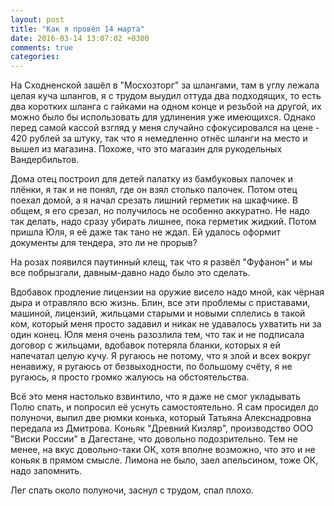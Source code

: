 ```yaml
---
layout: post
title: "Как я провёл 14 марта"
date: 2016-03-14 13:07:02 +0300
comments: true
categories: 
---
```

На Сходненской зашёл в "Мосхозторг" за шлангами, там в углу лежала целая куча шлангов, я с трудом выудил оттуда два подходящих, то есть два коротких шланга с гайками на одном конце и резьбой на другой, их можно было бы использовать для удлинения уже имеющихся. Однако перед самой кассой взгляд у меня случайно сфокусировался на цене - 420 рублей за штуку, так что я немедленно отнёс шланги на место и вышел из магазина. Похоже, что это магазин для рукодельных Вандербильтов.

Дома отец построил для детей палатку из бамбуковых палочек и плёнки, я так и не понял, где он взял столько палочек. Потом отец поехал домой, а я начал срезать лишний герметик на шкафчике. В общем, я его срезал, но получилось не особенно аккуратно. Не надо так делать, надо сразу убирать лишнее, пока герметик жидкий. Потом пришла Юля, я её даже так тано не ждал. Ей удалось оформит документы для тендера, это ли не прорыв?

На розах появился паутинный клещ, так что я развёл "Фуфанон" и мы все побрызгали, давным-давно надо было это сделать.

Вдобавок продление лицензии на оружие висело надо мной, как чёрная дыра и отравляло всю жизнь. Блин, все эти проблемы с приставами, машиной, лицензий, жильцами старыми и новыми сплелись в такой ком, который меня просто задавил и никак не удавалось ухватить ни за один конец. Юля меня очень разозлила тем, что так и не подписала договор с жильцами, вдобавок потеряла бланки, которых я ей напечатал целую кучу. Я ругаюсь не потому, что я злой и всех вокруг ненавижу, я ругаюсь от безвыходности, по большому счёту, я не ругаюсь, я просто громко жалуюсь на обстоятельства. 

Всё это меня настолько взвинтило, что я даже не смог укладывать Полю спать, и попросил её уснуть самостоятельно. Я сам просидел до полуночи, выпил две рюмки конька, который Татьяна Алекснадровна передала из Дмитрова. Коньяк "Древний Кизляр", производство ООО "Виски России" в Дагестане, что довольно подозрительно. Тем не менее, на вкус довольно-таки ОК, хотя вполне возможно, что это и не коньяк в прямом смысле. Лимона не было, заел апельсином, тоже ОК, надо запомнить.

Лег спать около полуночи, заснул с трудом, спал плохо.